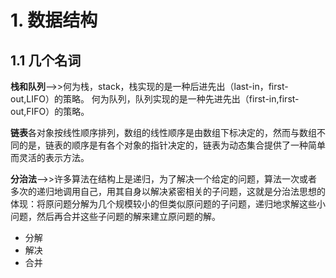 #  1. 数据结构
## 1.1 几个名词

 **栈和队列**-->>何为栈，stack，栈实现的是一种后进先出（last-in，first-out,LIFO）的策略。
 何为队列，队列实现的是一种先进先出（first-in,first-out,FIFO）的策略。
 
 **链表**各对象按线性顺序排列，数组的线性顺序是由数组下标决定的，然而与数组不同的是，链表的顺序是有各个对象的指针决定的，链表为动态集合提供了一种简单而灵活的表示方法。
 
 
 
 **分治法**-->>许多算法在结构上是递归，为了解决一个给定的问题，算法一次或者多次的递归地调用自己，用其自身以解决紧密相关的子问题，这就是分治法思想的体现：将原问题分解为几个规模较小的但类似原问题的子问题，递归地求解这些小问题，然后再合并这些子问题的解来建立原问题的解。
 
* 分解
* 解决
* 合并


    
    















